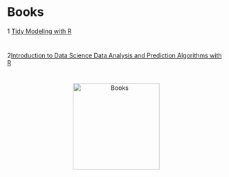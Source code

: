﻿# Books

1 [Tidy Modeling with R](https://www.tmwr.org/#acknowledgments)

#
2[Introduction to Data Science Data Analysis and Prediction Algorithms with R](https://rafalab.dfci.harvard.edu/dsbook/)
#
<p align="center"><a href="Introduction to Data Science Data Analysis and Prediction Algorithms with R"><img src="[https://i.imgur.com/QZcGg3w.jpg](https://m.media-amazon.com/images/W/MEDIAX_792452-T2/images/I/71twtLTCpsL._SY385_.jpg)https://m.media-amazon.com/images/W/MEDIAX_792452-T2/images/I/71twtLTCpsL._SY385_.jpg" alt="Books" width="200"></a></p>
